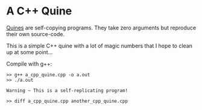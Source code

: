# A C++ Quine

[Quines](https://en.wikipedia.org/wiki/Quine_(computing)) are self-copying programs. They take zero arguments but reproduce their own source-code.

This is a simple C++ quine with a lot of magic numbers that I hope to clean up at some point...

Compile with g++:

```
>> g++ a_cpp_quine.cpp -o a.out
>> ./a.out

Warning ~ This is a self-replicating program!

>> diff a_cpp_quine.cpp another_cpp_quine.cpp
```
